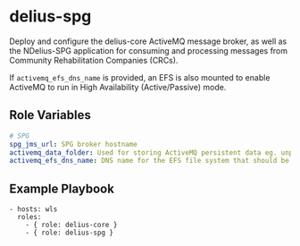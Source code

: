 delius-spg
=========

Deploy and configure the delius-core ActiveMQ message broker, as well as the NDelius-SPG application for consuming and processing messages from Community Rehabilitation Companies (CRCs).

If `activemq_efs_dns_name` is provided, an EFS is also mounted to enable ActiveMQ to run in High Availability (Active/Passive) mode.


Role Variables
--------------

```yaml
# SPG
spg_jms_url: SPG broker hostname
activemq_data_folder: Used for storing ActiveMQ persistent data eg. unprocessed messages
activemq_efs_dns_name: DNS name for the EFS file system that should be mounted at {{activemq_data_folder}}
```

Example Playbook
----------------

    - hosts: wls
      roles:
        - { role: delius-core }
        - { role: delius-spg }
